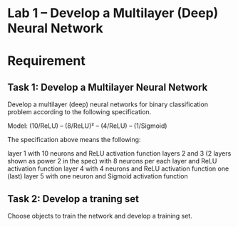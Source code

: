 # Lab 1 – Develop a Multilayer (Deep) Neural Network

# Requirement

## Task 1: Develop a Multilayer Neural Network

Develop a multilayer (deep) neural networks for binary classification problem according to the following specification.

Model: (10/ReLU) – (8/ReLU)² – (4/ReLU) – (1/Sigmoid)

The specification above means the following:

layer 1 with 10 neurons and ReLU activation function
layers 2 and 3 (2 layers shown as power 2 in the spec) with 8 neurons per each layer and ReLU activation function
layer 4 with 4 neurons and ReLU activation function
one (last) layer 5 with one neuron and Sigmoid activation function

## Task 2: Develop a traning set

Choose objects to train the network and develop a training set.

